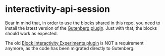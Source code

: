 # interactivity-api-session

Bear in mind that, in order to use the blocks shared in this repo, you need to install the latest version of the [Gutenberg plugin](https://wordpress.org/plugins/gutenberg/). Just with that, the blocks should work as expected.

The old [Block Interactivity Experiments plugin](https://github.com/WordPress/block-interactivity-experiments/) is NOT a requirement anymore, as the code has been migrated directly to Gutenberg.

